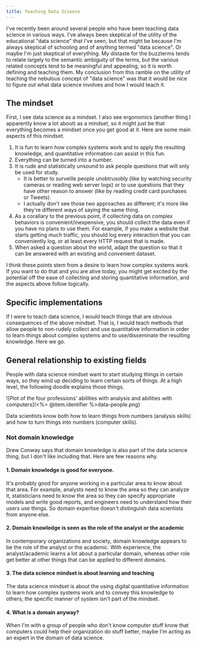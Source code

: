 ```yaml
---
title: Teaching Data Science
---
```

I've recently been around several people who have been teaching data science in
various ways. I've always been skeptical of the utility of the educational
"data science" that I've seen, but that might be because I'm always skeptical
of schooling and of anything termed "data science". Or maybe I'm just skeptical
of everything. My distaste for the buzzterms tends to relate largely to the
semantic ambiguity of the terms, but the various related concepts tend to be
meaningful and appealing, so it is worth defining and teaching them. My
conclusion from this ramble on the utility of teaching the nebulous concept of
"data science" was that it would be nice to figure out what data science
involves and how I would teach it.

## The mindset
First, I see data science as a mindset. I also see ergonomics (another thing
I apparently know a lot about) as a mindset, so it might just be that everything
becomes a mindset once you get good at it. Here are some main aspects of this
mindset.

1. It is fun to learn how complex systems work and to apply the resulting
    knowledge, and quantitative information can assist in this fun.
2. Everything can be turned into a number.
3. It is rude and statistically unsound to ask people questions that will only
    be used for study.
    * It is better to surveille people unobtrusobly (like by watching security
        cameras or reading web server logs) or to use questions that they have
        other reason to answer (like by reading credit card purchases or
        Tweets).
    * I actually don't see those two approaches as different; it's more like
        they're different ways of saying the same thing.
4. As a corallary to the previous point, if collecting data on complex behaviors
    is convenient/inexpensive, you should collect the data even if you have no
    plans to use them. For example, if you make a website that starts getting
    much traffic, you should log every interaction that you can conveniently
    log, or at least every HTTP request that is made.
5. When asked a question about the world, adapt the question so that it can be
    answered with an existing and convenient dataset.

I think these points stem from a desire to learn how complex systems work.
If you want to do that and you are alive today, you might get excited by the
potential off the ease of collecting and storing quantitative information,
and the aspects above follow logically.

## Specific implementations
If I were to teach data science, I would teach things that are obvious
consequences of the above mindset. That is, I would teach methods that
allow people to non-rudely collect and use quantitative information in order
to learn things about complex systems and to use/disseminate the resulting
knowledge. Here we go.

## General relationship to existing fields
People with data science mindset want to start studying things in certain
ways, so they wind up deciding to learn certain sorts of things. At a high
level, the following doodle explains those things.

![Plot of the four professions' abilities with analysis and abilities with computers](<%= @item.identifier %>data-people.png)

Data scientists know both how to learn things from numbers (analysis skills)
and how to turn things into numbers (computer skills).

### Not domain knowledge
Drew Conway says that domain knowledge is also part of the data science thing,
but I don't like including that. Here are few reasons why.

#### 1. Domain knowledge is good for everyone.
It's probably good for anyone working in a particular area to know about
that area. For example, analysts need to know the area so they can analyze
it, statisticians need to know the area so they can specify appropriate
models and write good reports, and engineers need to understand how their
users use things. So domain expertise doesn't distinguish data scientists
from anyone else.

#### 2. Domain knowledge is seen as the role of the analyst or the academic
In contemporary organizations and society, domain knowledge appears to be
the role of the analyst or the academic. With experience, the
analyst/academic learns a lot about a particular domain, whereas other role
get better at other things that can be applied to different domains.

#### 3. The data science mindset is about learning and teaching
The data science mindset is about the using digital quantitative
information to learn how complex systems work and to convey this
knowledge to others; the specific manner of system isn't part of the
mindset.

#### 4. What is a domain anyway?
When I'm with a group of people who don't know computer stuff know that
computers could help their organization do stuff better, maybe I'm acting
as an expert in the domain of data science.

